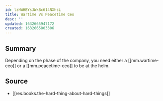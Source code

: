 ```yaml
---
id: lzHWHBYsJWkBc614NXhsL
title: Wartime Vs Peacetime Ceo
desc: ''
updated: 1632665947172
created: 1632665803306
---
```


## Summary

Depending on the phase of the company, you need either a [[mm.wartime-ceo]] or a [[mm.peacetime-ceo]] to be at the helm. 

## Source
- [[res.books.the-hard-thing-about-hard-things]]

